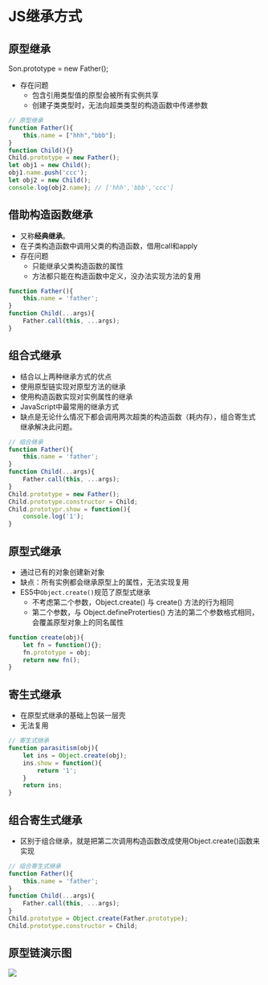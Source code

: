 # JS继承方式

## 原型继承

Son.prototype = new Father();

- 存在问题
	- 包含引用类型值的原型会被所有实例共享
	- 创建子类类型时，无法向超类类型的构造函数中传递参数

```js
// 原型继承
function Father(){
    this.name = ["hhh","bbb"];
}
function Child(){}
Child.prototype = new Father();
let obj1 = new Child();
obj1.name.push('ccc');
let obj2 = new Child();
console.log(obj2.name); // ['hhh','bbb','ccc']
```

## 借助构造函数继承

- 又称**经典继承**。
- 在子类构造函数中调用父类的构造函数，借用call和apply
- 存在问题
	- 只能继承父类构造函数的属性
	- 方法都只能在构造函数中定义，没办法实现方法的复用

```js
function Father(){
    this.name = 'father';
}
function Child(...args){
    Father.call(this, ...args);
}
```

## 组合式继承

- 结合以上两种继承方式的优点
- 使用原型链实现对原型方法的继承
- 使用构造函数实现对实例属性的继承
- JavaScript中最常用的继承方式
- 缺点是无论什么情况下都会调用两次超类的构造函数（耗内存），组合寄生式继承解决此问题。

```js
// 组合继承
function Father(){
    this.name = 'father';
}
function Child(...args){
    Father.call(this, ...args);
}
Child.prototype = new Father();
Child.prototype.constructor = Child;
Child.prototypr.show = function(){
    console.log('1');
}
```

## 原型式继承

- 通过已有的对象创建新对象
- 缺点：所有实例都会继承原型上的属性，无法实现复用
- ES5中`Object.create()`规范了原型式继承
	- 不考虑第二个参数，Object.create() 与 create() 方法的行为相同
	- 第二个参数，与 Object.defineProterties() 方法的第二个参数格式相同，会覆盖原型对象上的同名属性

```js
function create(obj){
    let fn = function(){};
    fn.prototype = obj;
    return new fn();
}
```

## 寄生式继承

- 在原型式继承的基础上包装一层壳
- 无法复用

```js
// 寄生式继承
function parasitism(obj){
    let ins = Object.create(obj);
    ins.show = function(){
        return '1';
    }
    return ins;
}
```

## 组合寄生式继承

- 区别于组合继承，就是把第二次调用构造函数改成使用Object.create()函数来实现

```js
// 组合寄生式继承
function Father(){
    this.name = 'father';
}
function Child(...args){
    Father.call(this, ...args);
}
Child.prototype = Object.create(Father.prototype);
Child.prototype.constructor = Child;
```

## 原型链演示图

![](https://cdn.jsdelivr.net/gh/Merlin218/image-storage/picGo/202203232325870.png)

